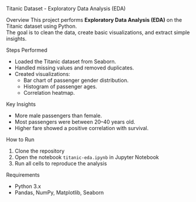 Titanic Dataset - Exploratory Data Analysis (EDA)

Overview
This project performs **Exploratory Data Analysis (EDA)** on the Titanic dataset using Python.  
The goal is to clean the data, create basic visualizations, and extract simple insights.

Steps Performed
- Loaded the Titanic dataset from Seaborn.  
- Handled missing values and removed duplicates.  
- Created visualizations:  
  - Bar chart of passenger gender distribution.  
  - Histogram of passenger ages.  
  - Correlation heatmap.  

Key Insights
- More male passengers than female.  
- Most passengers were between 20–40 years old.  
- Higher fare showed a positive correlation with survival.  

How to Run
1. Clone the repository  
2. Open the notebook `titanic-eda.ipynb` in Jupyter Notebook  
3. Run all cells to reproduce the analysis  

Requirements
- Python 3.x  
- Pandas, NumPy, Matplotlib, Seaborn
